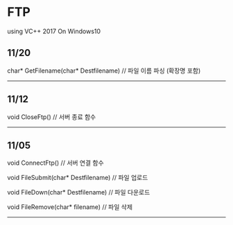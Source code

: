 # FTP
using VC++ 2017 On Windows10

11/20
---
char* GetFilename(char* Destfilename) // 파일 이름 파싱 (확장명 포함)

---
11/12
---
void CloseFtp() // 서버 종료 함수

---
11/05 
---
void ConnectFtp() // 서버 연결 함수

void FileSubmit(char* Destfilename) // 파일 업로드

void FileDown(char* Destfilename) // 파일 다운로드

void FileRemove(char* filename) // 파일 삭제

---
